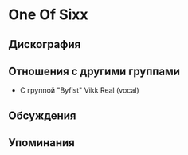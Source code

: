 # One Of Sixx



## Дискография


## Отношения с другими группами

* C группой "Byfist" Vikk Real (vocal)

## Обсуждения


## Упоминания

